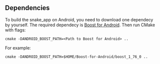 ## Dependencies
To build the snake_app on Android, you need to download one dependecy by yourself.
The required dependecy is [Boost for Android](https://github.com/moritz-wundke/Boost-for-Android).
Then run CMake with flags:
```
cmake -DANDROID_BOOST_PATH=<Path to Boost for Android> ..
```
For example:
```
cmake -DANDROID_BOOST_PATH=$HOME/Boost-for-Android/boost_1_76_0 ..
```
